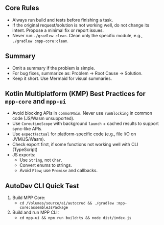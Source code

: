 ## Core Rules

- Always run build and tests before finishing a task.
- If the original request/solution is not working well, do not change its intent. Propose a minimal fix or report issues.
- Never run `./gradlew clean`. Clean only the specific module, e.g., `./gradlew :mpp-core:clean`.

## Summary

- Omit a summary if the problem is simple.
- For bug fixes, summarize as: Problem → Root Cause → Solution.
- Keep it short. Use Mermaid for visual summaries.

## Kotlin Multiplatform \(KMP\) Best Practices for `mpp-core` and `mpp-ui`

- Avoid blocking APIs in `commonMain`. Never use `runBlocking` in common code \(JS/Wasm unsupported\).
- Use `CoroutineScope` with background `launch` + cached results to support sync-like APIs.
- Use `expect`/`actual` for platform-specific code \(e.g., file I/O on JVM/JS/Wasm\).
- Check export first, if some functions not working well with CLI (TypeScript)
- JS exports:
    - Use `String`, not `Char`.
    - Convert enums to strings.
    - Avoid `Flow`; use `Promise` and callbacks.

## AutoDev CLI Quick Test

1. Build MPP Core:
    - `cd /Volumes/source/ai/autocrud && ./gradlew :mpp-core:assembleJsPackage`
2. Build and run MPP CLI:
    - `cd mpp-ui && npm run build:ts && node dist/index.js`
 